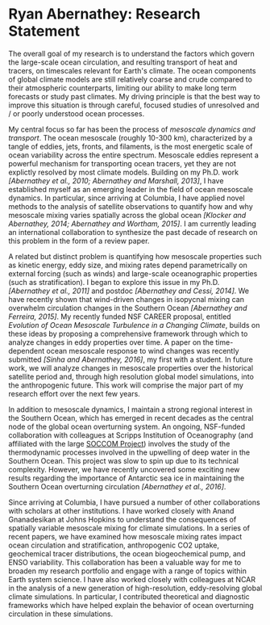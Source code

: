 # Ryan Abernathey: Research Statement #

The overall goal of my research is to understand the factors which govern the
large-scale ocean circulation, and resulting transport of heat and tracers, on
timescales relevant for Earth's climate. The ocean components of global climate
models are still relatively coarse and crude compared to their atmospheric
counterparts, limiting our ability to make long term forecasts or study past
climates. My driving principle is that the best way to improve this situation is
through careful, focused studies of unresolved and / or poorly understood ocean
processes.

My central focus so far has been the process of _mesoscale dynamics and
transport_. The ocean mesoscale (roughly 10-300 km), characterized by a tangle of
eddies, jets, fronts, and filaments, is the most energetic scale of ocean
variability across the entire spectrum. Mesoscale eddies represent a powerful
mechanism for transporting ocean tracers, yet they are not explictly resolved by
most climate models. Building on my Ph.D. work _[Abernathey et al., 2010;
Abernathey and Marshall, 2013]_, I have established myself as an
emerging leader in the field of ocean mesoscale dynamics. In particular, since
arriving at Columbia, I have applied novel methods to the analysis of satellite
observations to quantify how and why mesoscale mixing varies spatially across
the global ocean _[Klocker and Abernathey, 2014; Abernathey and Wortham, 2015]_.
I am currently leading an international collaboration to synthesize the past
decade of research on this problem in the form of a review paper.

A related but distinct problem is quantifying how mesoscale properties such as
kinetic energy, eddy size, and mixing rates depend parametrically on external
forcing (such as winds) and large-scale oceanographic properties (such as
stratification). I began to explore this issue in my Ph.D. _[Abernathey et al.,
2011]_ and postdoc _[Abernathey and Cessi, 2014]_. We have recently shown that
wind-driven changes in isopycnal mixing can overwhelm circulation changes in the
Southern Ocean _[Abernathey and Ferreira, 2015]_. My recently funded NSF CAREER
proposal, entitled _Evolution of Ocean Mesoscale Turbulence in a Changing
Climate_, builds on these ideas by proposing a comprehensive framework through
which to analyze changes in eddy properties over time. A paper on the
time-dependent ocean mesoscale response to wind changes was recently submitted
_[Sinha and Abernathey, 2016]_, my first with a student. In future work, we will
analyze changes in mesoscale properties over the historical satellite period
and, through high resolution global model simulations, into the anthropogenic
future. This work will comprise the major part of my research effort over the
next few years.

In addition to mesoscale dynamics, I maintain a strong regional interest in the
Southern Ocean, which has emerged in recent decades as the central node of the
global ocean overturning system. An ongoing, NSF-funded collaboration with
colleagues at Scripps Institution of Oceanography (and affiliated with the
large [SOCCOM Project](http://soccom.princeton.edu/)) involves the study of the
thermodynamic processes involved in the upwelling of deep water in the Southern
Ocean. This project was slow to spin up due to its technical complexity.
However, we have recently uncovered some exciting new results regarding the
importance of Antarctic sea ice in maintaining the Southern Ocean overturning
circulation _[Abernathey et al., 2016]_.

Since arriving at Columbia, I have pursued a number of other collaborations
with scholars at other institutions. I have worked closely with Anand
Gnanadesikan at Johns Hopkins to understand the consequences of spatially
variable mesoscale mixing for climate simulations. In a series of recent papers,
we have examined how mesoscale mixing rates impact ocean circulation and
stratification, anthropogenic CO2 uptake, geochemical tracer distributions, the
ocean biogeochemical pump, and ENSO variability. This collaboration has been a
valuable way for me to broaden my research portfolio and engage with a range of
topics within Earth system science. I have also worked closely with colleagues
at NCAR in the analysis of a new generation of high-resolution, eddy-resolving
global climate simulations. In particular, I contributed theoretical and
diagnostic frameworks which have helped explain the behavior of ocean
overturning circulation in these simulations.
